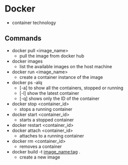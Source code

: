 # Docker

* container technology

## Commands

* docker pull <image_name>
  * pull the image from docker hub
* docker images
  * list the available images on the host machine
* docker run <image_name>
  * create a container instance of the image
* docker ps -alq
  * [-a] to show all the containers, stopped or running
  * [-l] show the latest container
  * [-q] shows only the ID of the container
* docker stop <container_id>
  * stops a running container
* docker start <container_id>
  * starts a stopped container
* docker restart <container_id>
* docker attach <container_id>
  * attaches to a running container
* docker rm <container_id>
  * removes a container
* docker build -t [image_name:tag](image_name:tag) .
  * create a new image
